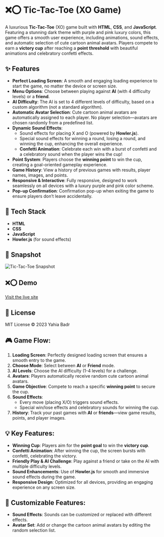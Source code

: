 # ❌⭕ Tic-Tac-Toe (XO Game)

A luxurious **Tic-Tac-Toe** (XO) game built with **HTML**, **CSS**, and **JavaScript**. Featuring a stunning dark theme with purple and pink luxury colors, this game offers a smooth user experience, including animations, sound effects, and automatic selection of cute cartoon animal avatars. Players compete to earn a **victory cup** after reaching a **point threshold** with beautiful animations and celebratory confetti effects.

## ✨ Features
- **Perfect Loading Screen**: A smooth and engaging loading experience to start the game, no matter the device or screen size.
- **Menu Options**: Choose between playing against **AI** (with 4 difficulty levels) or a **friend**.
- **AI Difficulty**: The AI is set to 4 different levels of difficulty, based on a custom algorithm (not a standard algorithm).
- **Automatic Avatar Selection**: Cute cartoon animal avatars are automatically assigned to each player. No player selection—avatars are chosen randomly from a predefined list.
- **Dynamic Sound Effects**: 
    - Sound effects for placing X and O (powered by **Howler.js**).
    - Special sound effects for winning a round, losing a round, and winning the cup, enhancing the overall experience.
    - **Confetti Animation**: Celebrate each win with a burst of confetti and a celebratory sound when the player wins the cup!
- **Point System**: Players choose the **winning point** to win the cup, creating a goal-oriented gameplay experience.
- **Game History**: View a history of previous games with results, player names, images, and points.
- **Responsive & Interactive**: Fully responsive, designed to work seamlessly on all devices with a luxury purple and pink color scheme.
- **Pop-up Confirmation**: Confirmation pop-up when exiting the game to ensure players don’t leave accidentally.

## 🚀 Tech Stack
- **HTML**
- **CSS**
- **JavaScript**
- **Howler.js** (for sound effects)

## 📸 Snapshot

![Tic-Tac-Toe Snapshot](assets/images/tic-tac-toe-snapshot.png)


## ❌⭕  Demo
[Visit the live site](https://xo-game1.web.app/)


## 📄 License
MIT License © 2023 Yahia Badr

## 🎮 Game Flow:
1. **Loading Screen**: Perfectly designed loading screen that ensures a smooth entry to the game.
2. **Choose Mode**: Select between **AI** or **Friend** mode.
3. **AI Levels**: Choose the AI difficulty (1-4 levels) for a challenge.
4. **Avatars**: Players automatically receive random cute cartoon animal avatars.
5. **Game Objective**: Compete to reach a specific **winning point** to secure the cup.
6. **Sound Effects**: 
    - Every move (placing X/O) triggers sound effects.
    - Special win/lose effects and celebratory sounds for winning the cup.
7. **History**: Track your past games with **AI** or **friends**—view game results, points, and player images.

## 💡 Key Features:
- **Winning Cup**: Players aim for the **point goal** to win the **victory cup**.
- **Confetti Animation**: After winning the cup, the screen bursts with confetti, celebrating the victory.
- **Friendly Play & AI Challenge**: Play against a friend or take on the AI with multiple difficulty levels.
- **Sound Enhancements**: Use of **Howler.js** for smooth and immersive sound effects during the game.
- **Responsive Design**: Optimized for all devices, providing an engaging experience on any screen size.

## 💬 Customizable Features:
- **Sound Effects**: Sounds can be customized or replaced with different effects.
- **Avatar Set**: Add or change the cartoon animal avatars by editing the random selection list.
